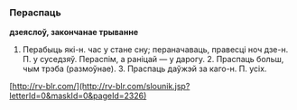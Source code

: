 ### Пераспаць
**дзеяслоў, закончанае трыванне**

1. Перабыць які-н. час у стане сну; пераначаваць, правесці ноч дзе-н. П. у суседзяў. Пераспім, а раніцай — у дарогу. 2. Праспаць больш, чым трэба (размоўнае). 3. Праспаць даўжэй за каго-н. П. усіх.

<a rel="author">[http://rv-blr.com/](http://rv-blr.com/slounik.jsp?letterId=0&maskId=0&pageId=2326)</a>
